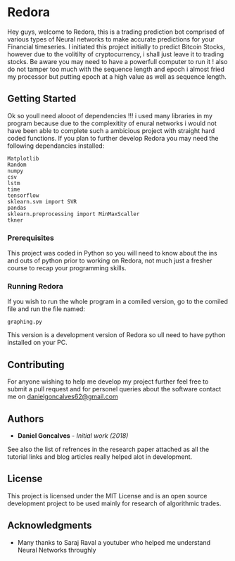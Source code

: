# Redora

Hey guys, welcome to Redora, this is a trading prediction bot comprised of various types of Neural networks to make accurate predictions for 
your Financial timeseries. I initiated this project initially to predict Bitcoin Stocks, however due to the volitilty of cryptocurrency, i shall
just leave it to trading stocks. Be aware you may need to have a powerfull computer to run it ! also do not tamper too much with the sequence length and epoch i almost fried my processor but putting epoch at a high value as well as sequence length.

## Getting Started

Ok so youll need alooot of dependencies !!! i used many libraries in my program because due to the complexitity of enural networks i would not
have been able to complete such a ambicious project with straight hard coded functions. If you plan to further develop Redora you may need the following dependancies installed:

```
Matplotlib
Random
numpy
csv
lstm
time
tensorflow
sklearn.svm import SVR
pandas
sklearn.preprocessing import MinMaxScaller
tkner
```
 

### Prerequisites

This project was coded in Python so you will need to know about the ins and outs of python prior to working on Redora,
not much just a fresher course to recap your programming skills.



### Running Redora

If you wish to run the whole program in a comiled version, go to the comiled file and run the file named:

```
graphing.py
```

This version is a development version of Redora so ull need to have python installed on your PC.

## Contributing

For anyone wishing to help me develop my project further feel free to submit a pull request and for personel queries about the software contact me on danielgoncalves62@gmail.com


## Authors

* **Daniel Goncalves** - *Initial work (2018)* 

See also the list of refrences in the research paper attached as all the tutorial links and blog articles really helped alot in development.

## License

This project is licensed under the MIT License and is an open source development project to be used mainly for research of
algorithmic trades.

## Acknowledgments

* Many thanks to Saraj Raval a youtuber who helped me understand Neural Networks throughly

